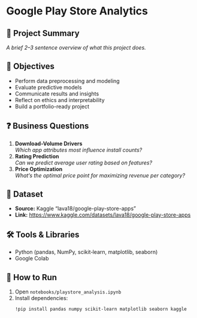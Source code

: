 # Google Play Store Analytics

## 📄 Project Summary
_A brief 2–3 sentence overview of what this project does._

## 🎯 Objectives
- Perform data preprocessing and modeling  
- Evaluate predictive models  
- Communicate results and insights  
- Reflect on ethics and interpretability  
- Build a portfolio-ready project

## ❓ Business Questions
1. **Download-Volume Drivers**  
   _Which app attributes most influence install counts?_  
2. **Rating Prediction**  
   _Can we predict average user rating based on features?_  
3. **Price Optimization**  
   _What’s the optimal price point for maximizing revenue per category?_

## 📂 Dataset
- **Source:** Kaggle “lava18/google-play-store-apps”  
- **Link:** https://www.kaggle.com/datasets/lava18/google-play-store-apps

## 🛠️ Tools & Libraries
- Python (pandas, NumPy, scikit‑learn, matplotlib, seaborn)  
- Google Colab

## 🚀 How to Run
1. Open `notebooks/playstore_analysis.ipynb`  
2. Install dependencies:  
   ```bash
   !pip install pandas numpy scikit-learn matplotlib seaborn kaggle
